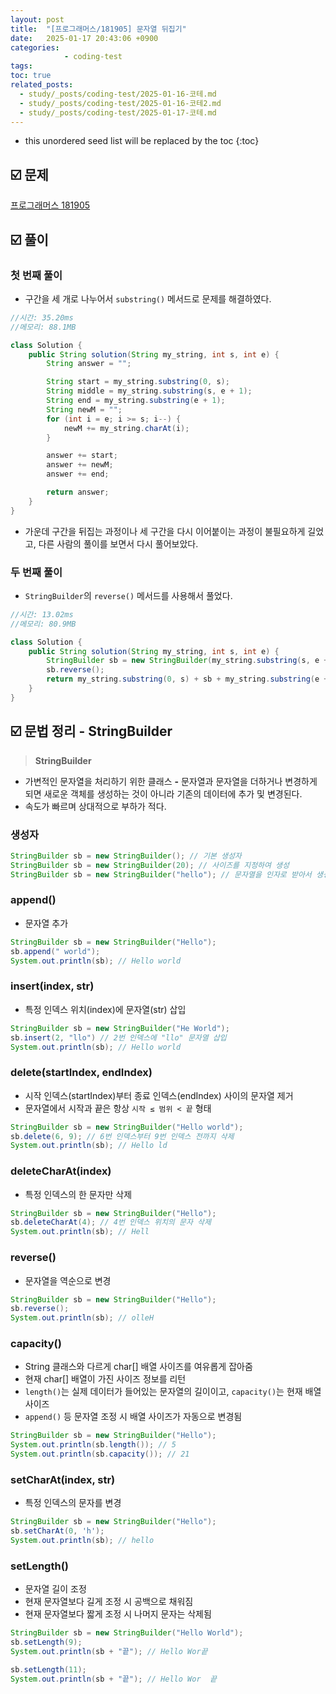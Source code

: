 ```yaml
---
layout: post
title:  "[프로그래머스/181905] 문자열 뒤집기"
date:   2025-01-17 20:43:06 +0900
categories: 
            - coding-test
tags:        
toc: true
related_posts:
  - study/_posts/coding-test/2025-01-16-코테.md
  - study/_posts/coding-test/2025-01-16-코테2.md
  - study/_posts/coding-test/2025-01-17-코테.md
---
```

* this unordered seed list will be replaced by the toc
{:toc}

## ☑️ 문제

[프로그래머스 181905](https://school.programmers.co.kr/learn/courses/30/lessons/181905)

## ☑️ 풀이

### 첫 번째 풀이

- 구간을 세 개로 나누어서 `substring()` 메서드로 문제를 해결하였다.

```java
//시간: 35.20ms
//메모리: 88.1MB

class Solution {
    public String solution(String my_string, int s, int e) {
        String answer = "";

        String start = my_string.substring(0, s);
        String middle = my_string.substring(s, e + 1);
        String end = my_string.substring(e + 1);
        String newM = "";
        for (int i = e; i >= s; i--) {
            newM += my_string.charAt(i);
        }

        answer += start;
        answer += newM;
        answer += end;

        return answer;
    }
}
```

- 가운데 구간을 뒤집는 과정이나 세 구간을 다시 이어붙이는 과정이 불필요하게 길었고, 다른 사람의 풀이를 보면서 다시 풀어보았다.

### 두 번째 풀이

- `StringBuilder`의 `reverse()` 메서드를 사용해서 풀었다.

```java
//시간: 13.02ms
//메모리: 80.9MB

class Solution {
    public String solution(String my_string, int s, int e) {
        StringBuilder sb = new StringBuilder(my_string.substring(s, e + 1));
        sb.reverse();
        return my_string.substring(0, s) + sb + my_string.substring(e + 1);
    }
}
```

## ☑️ 문법 정리 - StringBuilder

> **StringBuilder** 
- 가변적인 문자열을 처리하기 위한 클래스
**-** 문자열과 문자열을 더하거나 변경하게 되면 새로운 객체를 생성하는 것이 아니라 기존의 데이터에 추가 및 변경된다.
- 속도가 빠르며 상대적으로 부하가 적다.
> 

### 생성자

```java
StringBuilder sb = new StringBuilder(); // 기본 생성자
StringBuilder sb = new StringBuilder(20); // 사이즈를 지정하여 생성
StringBuilder sb = new StringBuilder("hello"); // 문자열을 인자로 받아서 생성
```

### **append()**

- 문자열 추가

```java
StringBuilder sb = new StringBuilder("Hello");
sb.append(" world");
System.out.println(sb); // Hello world
```

### insert(index, str)

- 특정 인덱스 위치(index)에 문자열(str) 삽입

```java
StringBuilder sb = new StringBuilder("He World");
sb.insert(2, "llo") // 2번 인덱스에 "llo" 문자열 삽입
System.out.println(sb); // Hello world
```

### delete(startIndex, endIndex)

- 시작 인덱스(startIndex)부터 종료 인덱스(endIndex) 사이의 문자열 제거
- 문자열에서 시작과 끝은 항상 `시작 ≤ 범위 < 끝` 형태

```java
StringBuilder sb = new StringBuilder("Hello world");
sb.delete(6, 9); // 6번 인덱스부터 9번 인덱스 전까지 삭제
System.out.println(sb); // Hello ld
```

### deleteCharAt(index)

- 특정 인덱스의 한 문자만 삭제

```java
StringBuilder sb = new StringBuilder("Hello");
sb.deleteCharAt(4); // 4번 인덱스 위치의 문자 삭제
System.out.println(sb); // Hell
```

### reverse()

- 문자열을 역순으로 변경

```java
StringBuilder sb = new StringBuilder("Hello");
sb.reverse();
System.out.println(sb); // olleH
```

### capacity()

- String 클래스와 다르게 char[] 배열 사이즈를 여유롭게 잡아줌
- 현재 char[] 배열이 가진 사이즈 정보를 리턴
- `length()`는 실제 데이터가 들어있는 문자열의 길이이고, `capacity()`는 현재 배열 사이즈
- `append()` 등 문자열 조정 시 배열 사이즈가 자동으로 변경됨

```java
StringBuilder sb = new StringBuilder("Hello");
System.out.println(sb.length()); // 5
System.out.println(sb.capacity()); // 21
```

### setCharAt(index, str)

- 특정 인덱스의 문자를 변경

```java
StringBuilder sb = new StringBuilder("Hello");
sb.setCharAt(0, 'h');
System.out.println(sb); // hello
```

### setLength()

- 문자열 길이 조정
- 현재 문자열보다 길게 조정 시 공백으로 채워짐
- 현재 문자열보다 짧게 조정 시 나머지 문자는 삭제됨

```java
StringBuilder sb = new StringBuilder("Hello World");
sb.setLength(9); 
System.out.println(sb + "끝"); // Hello Wor끝

sb.setLength(11); 
System.out.println(sb + "끝"); // Hello Wor  끝
```